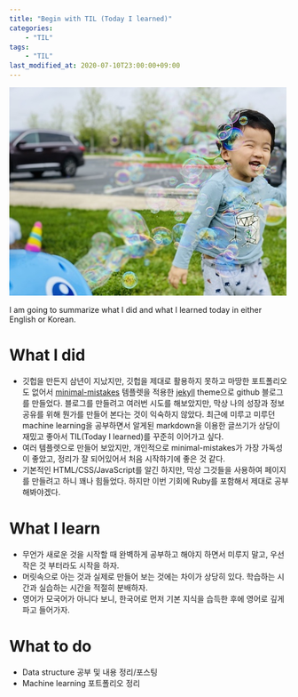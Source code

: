 ```yaml
---
title: "Begin with TIL (Today I learned)"
categories: 
    - "TIL"
tags:
    - "TIL"
last_modified_at: 2020-07-10T23:00:00+09:00
---
```


![](/assets/images/TIL_Images/2020-07-10-TIL.jpeg)

I am going to summarize what I did and what I learned today in either English or Korean.

# What I did
- 깃헙을 만든지 삼년이 지났지만, 깃헙을 제대로 활용하지 못하고 마땅한 포트폴리오도 없어서 [minimal-mistakes](https://mmistakes.github.io/minimal-mistakes/) 템플렛을 적용한 [jekyll](https://jekyllrb.com/) theme으로 github 블로그를 만들었다. 블로그를 만들려고 여러번 시도를 해보았지만, 막상 나의 성장과 정보 공유를 위해 뭔가를 만들어 본다는 것이 익숙하지 않았다. 최근에 미루고 미루던 machine learning을 공부하면서 알게된 markdown을 이용한 글쓰기가 상당이 재밌고 좋아서 TIL(Today I learned)를 꾸준히 이어가고 싶다. 
- 여러 템플렛으로 만들어 보았지만, 개인적으로 minimal-mistakes가 가장 가독성이 좋았고, 정리가 잘 되어있어서 처음 시작하기에 좋은 것 같다.
- 기본적인 HTML/CSS/JavaScript를 알긴 하지만, 막상 그것들을 사용하여 페이지를 만들려고 하니 꽤나 힘들었다. 하지만 이번 기회에 Ruby를 포함해서 제대로 공부해봐야겠다.

# What I learn
- 무언가 새로운 것을 시작할 때 완벽하게 공부하고 해야지 하면서 미루지 말고, 우선 작은 것 부터라도 시작을 하자.
- 머릿속으로 아는 것과 실제로 만들어 보는 것에는 차이가 상당히 있다. 학습하는 시간과 실습하는 시간을 적절히 분배하자.
- 영어가 모국어가 아니다 보니, 한국어로 먼저 기본 지식을 습득한 후에 영어로 깊게 파고 들어가자.

# What to do
- Data structure 공부 및 내용 정리/포스팅
- Machine learning 포트폴리오 정리